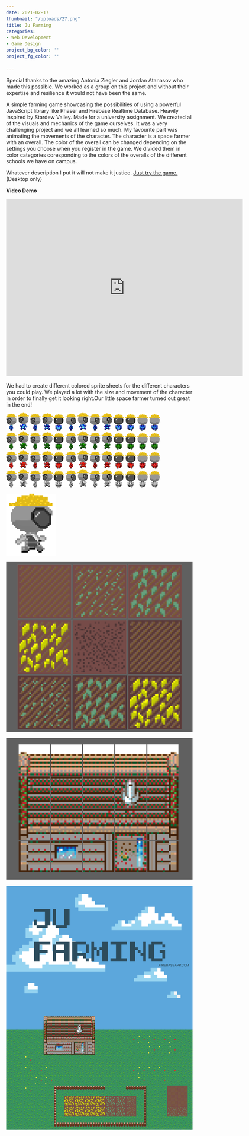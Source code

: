 ```yaml
---
date: 2021-02-17
thumbnail: "/uploads/27.png"
title: Ju Farming
categories:
- Web Development
- Game Design
project_bg_color: ''
project_fg_color: ''

---
```

Special thanks to the amazing Antonia Ziegler and Jordan Atanasov who made this possible. We worked as a group on this project and without their expertise and resilience it would not have been the same.

A simple farming game showcasing the possibilities of using a powerful JavaScript library like Phaser and Firebase Realtime Database. Heavily inspired by Stardew Valley. Made for a university assignment. We created all of the visuals and mechanics of the game ourselves. It was a very challenging project and we all learned so much. My favourite part was animating the movements of the character. The character is a space farmer with an overall. The color of the overall can be changed depending on the settings you choose when you register in the game. We divided them in color categories coresponding to the colors of the overalls of the different schools we have on campus.

Whatever description I put it will not make it justice. [Just try the game.](https://jufarming.firebaseapp.com/) (Desktop only) 

**Video Demo**

<iframe src="https://player.vimeo.com/video/338441588" width="640" height="478" frameborder="0" allow="autoplay; fullscreen; picture-in-picture" allowfullscreen></iframe>

We had to create different colored sprite sheets for the different characters you could play. We played a lot with the size and movement of the character in order to finally get it looking right.Our little space farmer turned out great in the end!

![](/uploads/26.png)![](/uploads/25.png)![](/uploads/24.png)![](/uploads/23.png)

![](/uploads/22.gif)

![](/uploads/31.png)

![](/uploads/28.png)

![](/uploads/21.png)